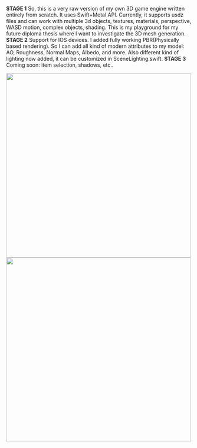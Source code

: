 **STAGE 1**
So, this is a very raw version of my own 3D game engine written entirely from scratch. It uses Swift+Metal API. Currently, it supports usdz files and can work with multiple 3d objects, textures, materials, perspective, WASD motion, complex objects, shading. This is my playground for my future diploma thesis where I want to investigate the 3D mesh generation.
**STAGE 2**
Support for IOS devices. I added fully working PBR(Physically based rendering). So I can add all kind of modern attributes to my model: AO, Roughness, Normal Maps, Albedo, and more. Also different kind of lighting now added, it can be customized in SceneLighting.swift.
**STAGE 3**
Coming soon: item selection, shadows, etc..


<img src="https://i.ibb.co/NSyH956/image.jpg" width="500">
<img src="https://i.ibb.co/s5s8Zyj/photo-5339390260649515280-w.jpg" width="500">

